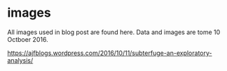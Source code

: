 # images
All images used in blog post are found here. Data and images are tome 10 Octboer 2016.

https://ajfblogs.wordpress.com/2016/10/11/subterfuge-an-exploratory-analysis/

